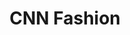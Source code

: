 ---
layout: page
title: CNN Fashion
description: Categorizing different images of clothes into categories using deep learning.
img: assets/img/cnn_fashion_image.jpg
importance: 2
redirect: https://www.kaggle.com/code/urjalacoder/fashion-image
category: personal
---